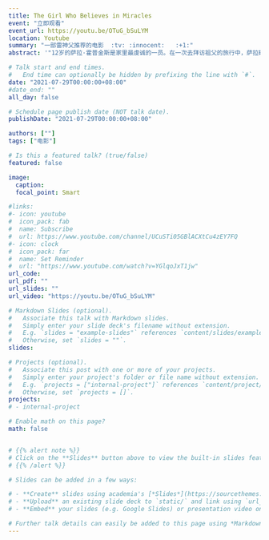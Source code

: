 ```yaml
---
title: The Girl Who Believes in Miracles
event: "立即观看"
event_url: https://youtu.be/OTuG_bSuLYM
location: Youtube
summary: "一部雷神父推荐的电影  :tv: :innocent:	:+1:"
abstract: '"12岁的萨拉·霍普金斯是家里最虔诚的一员。在一次去拜访祖父的旅行中，萨拉确信她看到耶稣在她祖父最喜欢的钓鱼点附近的河岸边。通过这一神示，她发现自己能够使死鸟复活。当然，家里没有人相信她。但随着时间的推移，他们发现萨拉能够治愈一些相信她能"看见"的人，很快，她的家人、当地人，甚至媒体都争相要更多地了解这个"能创造奇迹"的小女孩"'

# Talk start and end times.
#   End time can optionally be hidden by prefixing the line with `#`.
date: "2021-07-29T00:00:00+08:00"
#date_end: ""
all_day: false

# Schedule page publish date (NOT talk date).
publishDate: "2021-07-29T00:00:00+08:00"

authors: [""]
tags: ["电影"]

# Is this a featured talk? (true/false)
featured: false

image:
  caption:
  focal_point: Smart

#links:
#- icon: youtube
#  icon_pack: fab
#  name: Subscribe
#  url: https://www.youtube.com/channel/UCuSTi05GBlACXtCu4zEY7FQ
#- icon: clock
#  icon_pack: far
#  name: Set Reminder
#  url: "https://www.youtube.com/watch?v=YGlqoJxT1jw"
url_code:
url_pdf: ""
url_slides: ""
url_video: "https://youtu.be/OTuG_bSuLYM"

# Markdown Slides (optional).
#   Associate this talk with Markdown slides.
#   Simply enter your slide deck's filename without extension.
#   E.g. `slides = "example-slides"` references `content/slides/example-slides.md`.
#   Otherwise, set `slides = ""`.
slides:

# Projects (optional).
#   Associate this post with one or more of your projects.
#   Simply enter your project's folder or file name without extension.
#   E.g. `projects = ["internal-project"]` references `content/project/deep-learning/index.md`.
#   Otherwise, set `projects = []`.
projects:
# - internal-project

# Enable math on this page?
math: false


# {{% alert note %}}
# Click on the **Slides** button above to view the built-in slides feature.
# {{% /alert %}}

# Slides can be added in a few ways:

# - **Create** slides using academia's [*Slides*](https://sourcethemes.com/academic/docs/managing-content/#create-slides) feature and link using `slides` parameter in the front matter of the talk file
# - **Upload** an existing slide deck to `static/` and link using `url_slides` parameter in the front matter of the talk file
# - **Embed** your slides (e.g. Google Slides) or presentation video on this page using [shortcodes](https://sourcethemes.com/academic/docs/writing-markdown-latex/).

# Further talk details can easily be added to this page using *Markdown* and $\rm \LaTeX$ math code.
---
```


